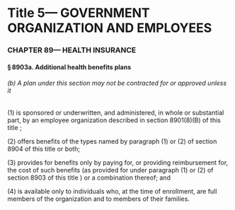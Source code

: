 
# Title 5— GOVERNMENT ORGANIZATION AND EMPLOYEES
### CHAPTER 89— HEALTH INSURANCE
#### § 8903a. Additional health benefits plans
###### (b) A plan under this section may not be contracted for or approved unless it

(1) is sponsored or underwritten, and administered, in whole or substantial part, by an employee organization described in section 8901(8)(B) of this title ;

(2) offers benefits of the types named by paragraph (1) or (2) of section 8904 of this title or both;

(3) provides for benefits only by paying for, or providing reimbursement for, the cost of such benefits (as provided for under paragraph (1) or (2) of section 8903 of this title ) or a combination thereof; and

(4) is available only to individuals who, at the time of enrollment, are full members of the organization and to members of their families.
